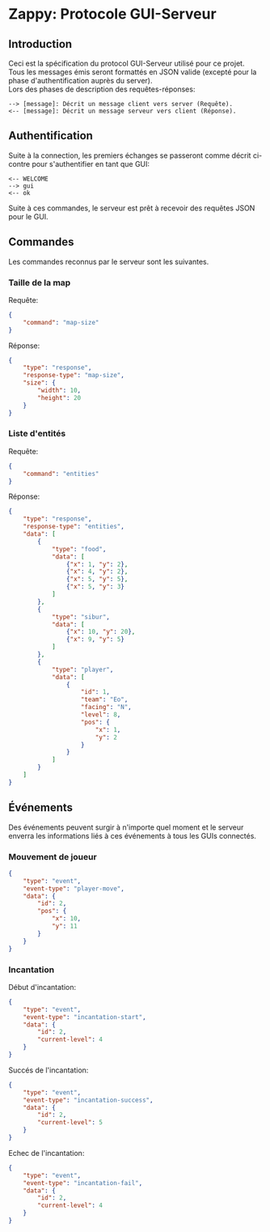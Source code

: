 # Zappy: Protocole GUI-Serveur

## Introduction

Ceci est la spécification du protocol GUI-Serveur utilisé pour ce projet.  
Tous les messages émis seront formattés en JSON valide (excepté pour la phase d'authentification auprès du server).  
Lors des phases de description des requêtes-réponses:
```
--> [message]: Décrit un message client vers server (Requête).
<-- [message]: Décrit un message serveur vers client (Réponse).
```

## Authentification

Suite à la connection, les premiers échanges se passeront comme décrit ci-contre pour s'authentifier en tant que GUI:
```
<-- WELCOME
--> gui
<-- ok
```

Suite à ces commandes, le serveur est prêt à recevoir des requêtes JSON pour le GUI.

## Commandes

Les commandes reconnus par le serveur sont les suivantes.

### Taille de la map

Requête:
```JSON
{
    "command": "map-size"
}
```

Réponse:
```JSON
{
    "type": "response",
    "response-type": "map-size",
    "size": {
        "width": 10,
        "height": 20
    }
}
```

### Liste d'entités

Requête:
```JSON
{
    "command": "entities"
}
```

Réponse:
```JSON
{
    "type": "response",
    "response-type": "entities",
    "data": [
        {
            "type": "food",
            "data": [
                {"x": 1, "y": 2},
                {"x": 4, "y": 2},
                {"x": 5, "y": 5},
                {"x": 5, "y": 3}
            ]
        },
        {
            "type": "sibur",
            "data": [
                {"x": 10, "y": 20},
                {"x": 9, "y": 5}
            ]
        },
        {
            "type": "player",
            "data": [
                {
                    "id": 1,
                    "team": "Eo",
                    "facing": "N",
                    "level": 8,
                    "pos": {
                        "x": 1,
                        "y": 2
                    }
                }
            ]
        }
    ]
}
```

## Événements

Des événements peuvent surgir à n'importe quel moment et le serveur enverra les informations liés à ces événements à tous les GUIs connectés.

### Mouvement de joueur

```JSON
{
    "type": "event",
    "event-type": "player-move",
    "data": {
        "id": 2,
        "pos": {
            "x": 10,
            "y": 11
        }
    }
}
```

### Incantation

Début d'incantation:
```JSON
{
    "type": "event",
    "event-type": "incantation-start",
    "data": {
        "id": 2,
        "current-level": 4
    }
}
```

Succés de l'incantation:
```JSON
{
    "type": "event",
    "event-type": "incantation-success",
    "data": {
        "id": 2,
        "current-level": 5
    }
}
```

Echec de l'incantation:
```JSON
{
    "type": "event",
    "event-type": "incantation-fail",
    "data": {
        "id": 2,
        "current-level": 4
    }
}
```
